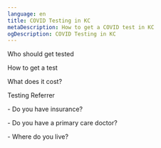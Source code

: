 ```yaml
---
language: en
title: COVID Testing in KC
metaDescription: How to get a COVID test in KC
ogDescription: COVID Testing in KC
---
```

Who should get tested

How to get a test

What does it cost?

Testing Referrer

\- Do you have insurance?

\- Do you have a primary care doctor?

\- Where do you live?